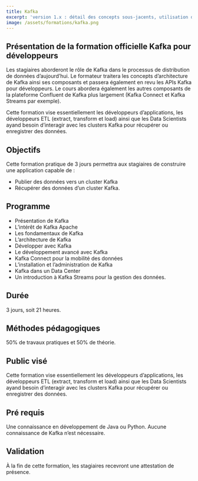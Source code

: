 ```yaml
---
title: Kafka
excerpt: 'version 1.x : détail des concepts sous-jacents, utilisation de producteurs et consommateurs, administration'
image: /assets/formations/kafka.png
---
```


## Présentation de la formation officielle Kafka pour développeurs

Les stagiaires aborderont le rôle de Kafka dans le processus de distribution de données d’aujourd’hui. Le 
formateur traitera les concepts d’architecture de Kafka ainsi ses composants et passera également en revu 
les APIs Kafka pour développeurs. Le cours abordera également les autres composants de la plateforme 
Confluent de Kafka plus largement (Kafka Connect et Kafka Streams par exemple).

Cette formation vise essentiellement les développeurs d’applications, les développeurs ETL (extract, 
transform et load) ainsi que les Data Scientists ayand besoin d’interagir avec les clusters Kafka pour 
récupérer ou enregistrer des données.
## Objectifs

Cette formation pratique de 3 jours permettra aux stagiaires de construire une application capable de :
 - Publier des données vers un cluster Kafka
 - Récupérer des données d’un cluster Kafka.

## Programme
  - Présentation de Kafka
  - L’intérêt de Kafka Apache
  - Les fondamentaux de Kafka
  - L’architecture de Kafka
  - Développer avec Kafka
  - Le développement avancé avec Kafka
  - Kafka Connect pour la mobilité des données
  - L’installation et l’administration de Kafka
  - Kafka dans un Data Center
  - Un introduction à Kafka Streams pour la gestion des données.

## Durée
3 jours, soit 21 heures.

## Méthodes pédagogiques
50% de travaux pratiques et 50% de théorie.

## Public visé
Cette formation vise essentiellement les développeurs d’applications, les développeurs ETL (extract, 
transform et load) ainsi que les Data Scientists ayand besoin d’interagir avec les clusters Kafka pour 
récupérer ou enregistrer des données.

## Pré requis
Une connaissance en développement de Java ou Python. Aucune connaissance de Kafka n’est nécessaire.

## Validation
À la fin de cette formation, les stagiaires recevront une attestation de présence.

